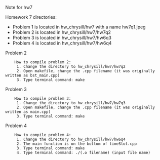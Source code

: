 Note for hw7

Homework 7 directories:
- Problem 1 is located in hw_chrysill/hw7 with a name hw7q1.jpeg
- Problem 2 is located in hw_chrysill/hw7/hw7q2
- Problem 3 is located in hw_chrysill/hw7/hw6q3
- Problem 4 is located in hw_chrysill/hw7/hw6q4

Problem 2

		How to compile problem 2: 
         1. Change the directory to hw_chrysill/hw7/hw7q2
         2. Open makefile, change the .cpp filename (it was originally written as bst_main.cpp)
         3. Type terminal command: make	


Problem 3

		How to compile problem 3: 
         1. Change the directory to hw_chrysill/hw7/hw7q3
         2. Open makefile, change the .cpp filename (it was originally written as main.cpp)
         3. Type terminal command: make	


Problem 4

        How to compile problem 4: 
         1. Change the directory to hw_chrysill/hw7/hw6q4
         2. The main function is on the bottom of timeSlot.cpp
         3. Type terminal command: make 
         4. Type terminal command: ./(.o filename) (input file name)
         				     	
